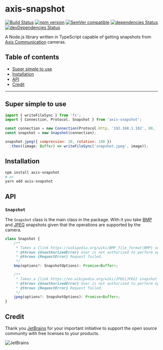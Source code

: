 # axis-snapshot

[![Build Status](https://travis-ci.com/FantasticFiasco/axis-snapshot-js.svg?branch=master)](https://travis-ci.com/FantasticFiasco/axis-snapshot-js)
[![npm version](https://img.shields.io/npm/v/axis-snapshot.svg)](https://www.npmjs.com/package/axis-snapshot)
[![SemVer compatible](https://img.shields.io/badge/%E2%9C%85-SemVer%20compatible-blue)](https://semver.org/)
[![dependencies Status](https://david-dm.org/FantasticFiasco/axis-snapshot-js/status.svg)](https://david-dm.org/FantasticFiasco/axis-snapshot-js)
[![devDependencies Status](https://david-dm.org/FantasticFiasco/axis-snapshot-js/dev-status.svg)](https://david-dm.org/FantasticFiasco/axis-snapshot-js?type=dev)

A Node.js library written in TypeScript capable of getting snapshots from [Axis Communication](http://www.axis.com) cameras.

## Table of contents

- [Super simple to use](#super-simple-to-use)
- [Installation](#installation)
- [API](#api)
- [Credit](#credit)

---

## Super simple to use

```javascript
import { writeFileSync } from 'fs';
import { Connection, Protocol, Snapshot } from 'axis-snapshot';

const connection = new Connection(Protocol.Http, '192.168.1.102', 80, 'root', '32naJzkJdZ!7*HK&Dz');
const snapshot = new Snapshot(connection);

snapshot.jpeg({ compression: 20, rotation: 180 })
  .then((image: Buffer) => writeFileSync('snapshot.jpeg', image));
```

## Installation

```sh
npm install axis-snapshot
# or
yarn add axis-snapshot
```

## API

### `Snapshot`

The `Snapshot` class is the main class in the package. With it you take [BMP](https://wikipedia.org/wiki/BMP_file_format) and [JPEG](https://en.wikipedia.org/wiki/JPEG) snapshots given that the operations are supported by the camera.

```javascript
class Snapshot {
    /**
     * Takes a {link https://wikipedia.org/wiki/BMP_file_format|BMP} snapshot from the camera.
     * @throws {UnauthorizedError} User is not authorized to perform operation.
     * @throws {RequestError} Request failed.
     */
    bmp(options?: SnapshotOptions): Promise<Buffer>;

    /**
     * Takes a {link https://en.wikipedia.org/wiki/JPEG|JPEG} snapshot from the camera.
     * @throws {UnauthorizedError} User is not authorized to perform operation.
     * @throws {RequestError} Request failed.
     */
    jpeg(options?: SnapshotOptions): Promise<Buffer>;
}
```

## Credit

Thank you [JetBrains](https://www.jetbrains.com/) for your important initiative to support the open source community with free licenses to your products.

![JetBrains](./doc/resources/jetbrains.png)
